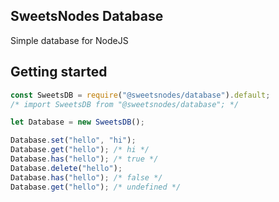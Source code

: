 ## SweetsNodes Database
Simple database for NodeJS

## Getting started
```js
const SweetsDB = require("@sweetsnodes/database").default;
/* import SweetsDB from "@sweetsnodes/database"; */

let Database = new SweetsDB();

Database.set("hello", "hi");
Database.get("hello"); /* hi */
Database.has("hello"); /* true */
Database.delete("hello");
Database.has("hello"); /* false */
Database.get("hello"); /* undefined */
```
